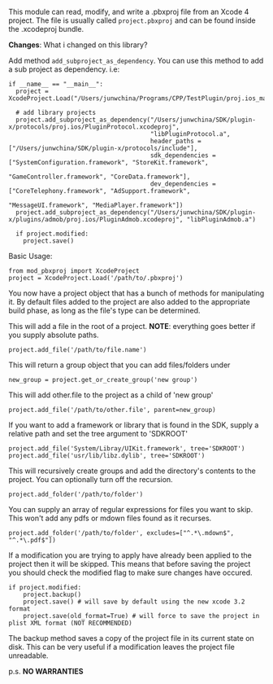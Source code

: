 This module can read, modify, and write a .pbxproj file from an Xcode 4 project.  The file is usually called `project.pbxproj` and can be found inside the .xcodeproj bundle.

**Changes**: What i changed on this library? 

Add method `add_subproject_as_dependency`. You can use this method to add a sub project as dependency. i.e:
    
    if __name__ == "__main__":
      project = XcodeProject.Load("/Users/junwchina/Programs/CPP/TestPlugin/proj.ios_mac/TestPlugin.xcodeproj/project.pbxproj")

      # add library projects
      project.add_subproject_as_dependency("/Users/junwchina/SDK/plugin-x/protocols/proj.ios/PluginProtocol.xcodeproj",
                                           "libPluginProtocol.a",
                                           header_paths = ["/Users/junwchina/SDK/plugin-x/protocols/include"],
                                           sdk_dependencies = ["SystemConfiguration.framework", "StoreKit.framework",
                                                               "GameController.framework", "CoreData.framework"],
                                           dev_dependencies = ["CoreTelephony.framework", "AdSupport.framework",
                                                               "MessageUI.framework", "MediaPlayer.framework"])
      project.add_subproject_as_dependency("/Users/junwchina/SDK/plugin-x/plugins/admob/proj.ios/PluginAdmob.xcodeproj", "libPluginAdmob.a")

      if project.modified:
        project.save()


    

Basic Usage:

    from mod_pbxproj import XcodeProject
    project = XcodeProject.Load('/path/to/.pbxproj')

You now have a project object that has a bunch of methods for manipulating it.  By default files added to the project are also added to the appropriate build phase, as long as the file's type can be determined.

This will add a file in the root of a project.
**NOTE**: everything goes better if you supply absolute paths.

    project.add_file('/path/to/file.name')

This will return a group object that you can add files/folders under

    new_group = project.get_or_create_group('new group')

This will add other.file to the project as a child of 'new group'

    project.add_file('/path/to/other.file', parent=new_group)

If you want to add a framework or library that is found in the SDK,
supply a relative path and set the tree argument to 'SDKROOT'

    project.add_file('System/Libray/UIKit.framework', tree='SDKROOT')
    project.add_file('usr/lib/libz.dylib', tree='SDKROOT')

This will recursively create groups and add the directory's contents
to the project.  You can optionally turn off the recursion.

    project.add_folder('/path/to/folder')

You can supply an array of regular expressions for files you want to skip. This won't add any pdfs or mdown files found as it recurses.

    project.add_folder('/path/to/folder', excludes=["^.*\.mdown$", "^.*\.pdf$"])

If a modification you are trying to apply have already been applied to the project then it will be skipped.  This means that before saving the project you should check the modified flag to make sure changes have occured.

    if project.modified:
        project.backup()
        project.save() # will save by default using the new xcode 3.2 format
        project.save(old_format=True) # will force to save the project in plist XML format (NOT RECOMMENDED)

The backup method saves a copy of the project file in its current state on disk.  This can be very useful if a modification leaves the project file unreadable.

p.s. **NO WARRANTIES**
